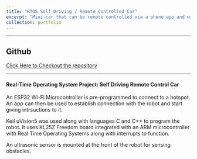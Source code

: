 ```yaml
---
title: "RTOS Self Driving / Remote Controlled Car"
excerpt: "Mini-car that can be remote controlled via a phone app and wifi connection. <br/> ![](../images/2271Intro.png) <br /> [__CLICK TO KNOW MORE__](https://uosjapuelks.github.io/anderson/portfolio/portfolio-2/)"
collection: portfolio
---
```


---
## Github
[Click Here to Checkout the repository](https://github.com/uosjapuelks/best-boss)

***
#### Real-Time Operating System Project: Self Driving Remote Control Car

An ESP32 Wi-Fi Microcontroller is pre-programmed to connect to a hotspot. An app can then be used to establish connection with the robot and start giving intrsuctions to it.

Keil uVision5 was used along with languages C and C++ to program the robot. It uses KL25Z Freedom board integrated with an ARM microcontroller with Real Time Operating Systems along with interrupts to function. 

An ultrasonic sensor is mounted at the front of the robot for sensing obstacles.
